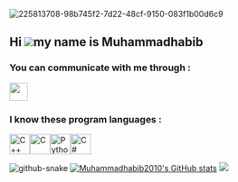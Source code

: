[](https://www.google.com/imgres?q=gif%20chelovek%20s%20noutbukom&imgurl=https%3A%2F%2Fmedia.tenor.com%2F2HUC8r12sCIAAAAj%2Fbubu-bubu-dudu.gif&imgrefurl=https%3A%2F%2Ftenor.com%2Fsearch%2Flaptop-gifs&docid=SGjCNcsNvoj-2M&tbnid=SThdyYXzwMhQyM&vet=12ahUKEwjF4srezPKIAxWxHhAIHcVxH7cQM3oECG4QAA..i&w=200&h=200&hcb=2&ved=2ahUKEwjF4srezPKIAxWxHhAIHcVxH7cQM3oECG4QAA)
![225813708-98b745f2-7d22-48cf-9150-083f1b00d6c9](https://github.com/user-attachments/assets/dd18b428-fa8e-4286-805c-f473f1779521)

## Hi ![](https://user-images.githubusercontent.com/18350557/176309783-0785949b-9127-417c-8b55-ab5a4333674e.gif)my name is Muhammadhabib

### You can communicate with me through : 
<p align="left"> <a href="https://www.github.com/Muhammadhabib2010" target="_blank" rel="noreferrer"> <picture> <source media="(prefers-color-scheme: dark)" srcset="https://raw.githubusercontent.com/danielcranney/readme-generator/main/public/icons/socials/github-dark.svg" /> <source media="(prefers-color-scheme: light)" srcset="https://raw.githubusercontent.com/danielcranney/readme-generator/main/public/icons/socials/github.svg" /> <img src="https://raw.githubusercontent.com/danielcranney/readme-generator/main/public/icons/socials/github.svg" width="32" height="32" /> </picture> </a></p>

### I know these program languages :
<p align="left">
<a href="https://docs.microsoft.com/en-us/cpp/?view=msvc-170" target="_blank" rel="noreferrer"><img src="https://raw.githubusercontent.com/danielcranney/readme-generator/main/public/icons/skills/cplusplus-colored.svg" width="36" height="36" alt="C++" /></a><a href="https://docs.microsoft.com/en-us/cpp/?view=msvc-170" target="_blank" rel="noreferrer"><img src="https://raw.githubusercontent.com/danielcranney/readme-generator/main/public/icons/skills/c-colored.svg" width="36" height="36" alt="C" /></a><a href="https://www.python.org/" target="_blank" rel="noreferrer"><img src="https://raw.githubusercontent.com/danielcranney/readme-generator/main/public/icons/skills/python-colored.svg" width="36" height="36" alt="Python" /></a><a href="https://docs.microsoft.com/en-us/dotnet/csharp/" target="_blank" rel="noreferrer"><img src="https://raw.githubusercontent.com/danielcranney/readme-generator/main/public/icons/skills/csharp-colored.svg" width="36" height="36" alt="C#" /></a>
</p>

![github-snake](https://github.com/user-attachments/assets/c0450ac8-7cdf-449b-a63b-dcbb653b9cb6)
<a href="http://www.github.com/Muhammadhabib2010"><img src="https://github-readme-stats.vercel.app/api?username=Muhammadhabib2010&show_icons=true&hide=&count_private=true&title_color=3382ed&text_color=ffffff&icon_color=facc15&bg_color=000000&hide_border=true&show_icons=true" alt="Muhammadhabib2010's GitHub stats" /></a>  <a href="http://www.github.com/Muhammadhabib2010"><img src="https://github-readme-streak-stats.herokuapp.com/?user=Muhammadhabib2010&stroke=ffffff&background=000000&ring=3382ed&fire=3382ed&currStreakNum=ffffff&currStreakLabel=3382ed&sideNums=ffffff&sideLabels=ffffff&dates=ffffff&hide_border=true" /></a>
